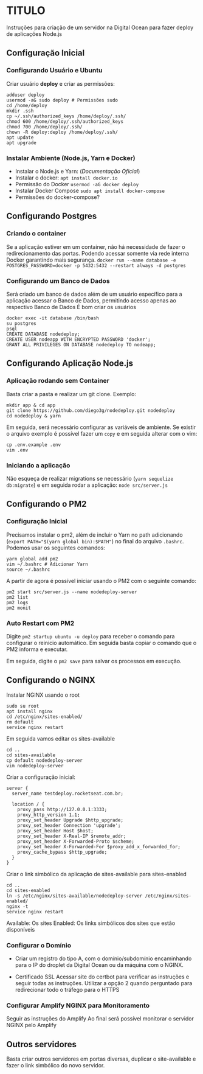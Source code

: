 # TITULO
Instruções para criação de um servidor na Digital Ocean para fazer deploy de aplicações Node.js

## Configuração Inicial


### Configurando Usuário e Ubuntu
Criar usuário **deploy** e criar as permissões:
```
adduser deploy
usermod -aG sudo deploy # Permissões sudo
cd /home/deploy
mkdir .ssh
cp ~/.ssh/authorized_keys /home/deploy/.ssh/
chmod 600 /home/deploy/.ssh/authorized_keys
chmod 700 /home/deploy/.ssh/
chown -R deploy:deploy /home/deploy/.ssh/
apt update
apt upgrade
```

### Instalar Ambiente (Node.js, Yarn e Docker)
- Instalar o Node.js e Yarn:
(*Documentação Oficial*)
- Instalar o docker:
`apt install docker.io`
- Permissão do Docker
`usermod -aG docker deploy`
- Instalar Docker Compose
`sudo apt install docker-compose`
- Permissões do docker-compose?

## Configurando Postgres
### Criando o container
Se a aplicação estiver em um container, não há necessidade de fazer o redirecionamento das portas. Podendo acessar somente via rede interna Docker garantindo mais segurança.
`docker run --name database -e POSTGRES_PASSWORD=docker -p 5432:5432 --restart always -d postgres`

### Configurando um Banco de Dados
Será criado um banco de dados além de um usuário específico para a aplicação acessar o Banco de Dados, permitindo acesso apenas ao respectivo Banco de Dados
É bom criar os usuários
```
docker exec -it database /bin/bash
su postgres
psql
CREATE DATABASE nodedeploy;
CREATE USER nodeapp WITH ENCRYPTED PASSWORD 'docker';
GRANT ALL PRIVILEGES ON DATABASE nodedeploy TO nodeapp;
```

## Configurando Aplicação Node.js
### Aplicação rodando sem Container
Basta criar a pasta e realizar um git clone. Exemplo:
```
mkdir app & cd app
git clone https://github.com/diego3g/nodedeploy.git nodedeploy
cd nodedeploy & yarn
```
Em seguida, será necessário configurar as variáveis de ambiente. Se existir o arquivo exemplo é possível fazer um `copy` e em seguida alterar com o vim:
```
cp .env.example .env
vim .env
```

### Iniciando a aplicação
Não esqueça de realizar migrations se necessário (`yarn sequelize db:migrate`) e em seguida rodar a aplicação: `node src/server.js`

## Configurando o PM2
### Configuração Inicial
Precisamos instalar o pm2, além de incluir o Yarn no path adicionando (`export PATH="$(yarn global bin):$PATH"`) no final do arquivo `.bashrc`. Podemos usar os seguintes comandos:
```
yarn global add pm2
vim ~/.bashrc # Adicionar Yarn
source ~/.bashrc
```
A partir de agora é possível iniciar usando o PM2 com o seguinte comando:
```
pm2 start src/server.js --name nodedeploy-server
pm2 list
pm2 logs
pm2 monit
```
### Auto Restart com PM2
Digite `pm2 startup ubuntu -u deploy` para receber o comando para configurar o reinicio automático. Em seguida basta copiar o comando que o PM2 informa e executar.

Em seguida, digite o `pm2 save` para salvar os processos em execução.

## Configurando o NGINX
Instalar NGINX usando o root
```
sudo su root
apt install nginx
cd /etc/nginx/sites-enabled/
rm default
service nginx restart
```
Em seguida vamos editar os sites-available
```
cd ..
cd sites-available
cp default nodedeploy-server
vim nodedeploy-server
```
Criar a configuração inicial:
```
server {
  server_name testdeploy.rocketseat.com.br;

  location / {
    proxy_pass http://127.0.0.1:3333;
    proxy_http_version 1.1;
    proxy_set_header Upgrade $http_upgrade;
    proxy_set_header Connection 'upgrade';
    proxy_set_header Host $host;
    proxy_set_header X-Real-IP $remote_addr;
    proxy_set_header X-Forwarded-Proto $scheme;
    proxy_set_header X-Forwarded-For $proxy_add_x_forwarded_for;
    proxy_cache_bypass $http_upgrade;
  }
}
```

Criar o link simbólico da aplicação de sites-available para sites-enabled
```
cd ..
cd sites-enabled
ln -s /etc/nginx/sites-available/nodedeploy-server /etc/nginx/sites-enabled/
nginx -t
service nginx restart
```

Available: Os sites
Enabled: Os links simbólicos dos sites que estão disponíveis

### Configurar o Domínio
- Criar um registro do tipo A, com o domínio/subdomínio encaminhando para o IP do droplet da Digital Ocean ou da máquina com o NGINX.

- Certificado SSL
Acessar site do certbot para verificar as instruções e seguir todas as instruções.
Utilizar a opção 2 quando perguntado para redirecionar todo o tráfego para o HTTPS

### Configurar Amplify NGINX para Monitoramento
Seguir as instruções do Amplify
Ao final será possível monitorar o servidor NGINX pelo Amplify

## Outros servidores
Basta criar outros servidores em portas diversas, duplicar o site-available e fazer o link simbólico do novo servidor.